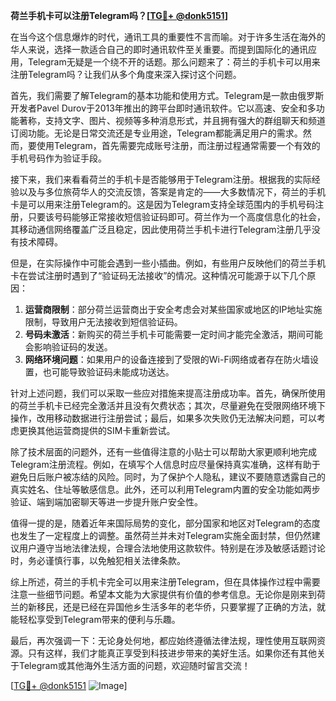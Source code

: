 **荷兰手机卡可以注册Telegram吗？[[TG💪+ @donk5151](https://t.me/s/donk5151)]**

在当今这个信息爆炸的时代，通讯工具的重要性不言而喻。对于许多生活在海外的华人来说，选择一款适合自己的即时通讯软件至关重要。而提到国际化的通讯应用，Telegram无疑是一个绕不开的话题。那么问题来了：荷兰的手机卡可以用来注册Telegram吗？让我们从多个角度来深入探讨这个问题。

首先，我们需要了解Telegram的基本功能和使用方式。Telegram是一款由俄罗斯开发者Pavel Durov于2013年推出的跨平台即时通讯软件。它以高速、安全和多功能著称，支持文字、图片、视频等多种消息形式，并且拥有强大的群组聊天和频道订阅功能。无论是日常交流还是专业用途，Telegram都能满足用户的需求。然而，要使用Telegram，首先需要完成账号注册，而注册过程通常需要一个有效的手机号码作为验证手段。

接下来，我们来看看荷兰的手机卡是否能够用于Telegram注册。根据我的实际经验以及与多位旅荷华人的交流反馈，答案是肯定的——大多数情况下，荷兰的手机卡是可以用来注册Telegram的。这是因为Telegram支持全球范围内的手机号码注册，只要该号码能够正常接收短信验证码即可。荷兰作为一个高度信息化的社会，其移动通信网络覆盖广泛且稳定，因此使用荷兰手机卡进行Telegram注册几乎没有技术障碍。

但是，在实际操作中可能会遇到一些小插曲。例如，有些用户反映他们的荷兰手机卡在尝试注册时遇到了“验证码无法接收”的情况。这种情况可能源于以下几个原因：

1. **运营商限制**：部分荷兰运营商出于安全考虑会对某些国家或地区的IP地址实施限制，导致用户无法接收到短信验证码。
2. **号码未激活**：新购买的荷兰手机卡可能需要一定时间才能完全激活，期间可能会影响验证码的发送。
3. **网络环境问题**：如果用户的设备连接到了受限的Wi-Fi网络或者存在防火墙设置，也可能导致验证码未能成功送达。

针对上述问题，我们可以采取一些应对措施来提高注册成功率。首先，确保所使用的荷兰手机卡已经完全激活并且没有欠费状态；其次，尽量避免在受限网络环境下操作，改用移动数据进行注册尝试；最后，如果多次失败仍无法解决问题，可以考虑更换其他运营商提供的SIM卡重新尝试。

除了技术层面的问题外，还有一些值得注意的小贴士可以帮助大家更顺利地完成Telegram注册流程。例如，在填写个人信息时应尽量保持真实准确，这样有助于避免日后账户被冻结的风险。同时，为了保护个人隐私，建议不要随意透露自己的真实姓名、住址等敏感信息。此外，还可以利用Telegram内置的安全功能如两步验证、端到端加密聊天等进一步提升账户安全性。

值得一提的是，随着近年来国际局势的变化，部分国家和地区对Telegram的态度也发生了一定程度上的调整。虽然荷兰并未对Telegram实施全面封禁，但仍然建议用户遵守当地法律法规，合理合法地使用这款软件。特别是在涉及敏感话题讨论时，务必谨慎行事，以免触犯相关法律条款。

综上所述，荷兰的手机卡完全可以用来注册Telegram，但在具体操作过程中需要注意一些细节问题。希望本文能为大家提供有价值的参考信息。无论你是刚来到荷兰的新移民，还是已经在异国他乡生活多年的老华侨，只要掌握了正确的方法，就能轻松享受到Telegram带来的便利与乐趣。

最后，再次强调一下：无论身处何地，都应始终遵循法律法规，理性使用互联网资源。只有这样，我们才能真正享受到科技进步带来的美好生活。如果你还有其他关于Telegram或其他海外生活方面的问题，欢迎随时留言交流！

[[TG💪+ @donk5151](https://t.me/s/donk5151) ![Image](https://i.postimg.cc/rwNCRYN7/Snipaste-2025-04-30-17-27-05.png)]
